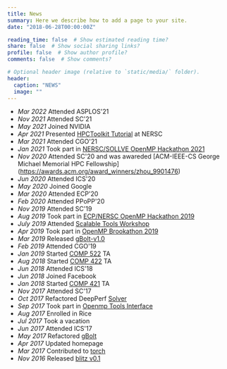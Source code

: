 ```yaml
---
title: News
summary: Here we describe how to add a page to your site.
date: "2018-06-28T00:00:00Z"

reading_time: false  # Show estimated reading time?
share: false  # Show social sharing links?
profile: false  # Show author profile?
comments: false  # Show comments?

# Optional header image (relative to `static/media/` folder).
header:
  caption: "NEWS"
  image: ""
---
```

- *Mar 2022* Attended ASPLOS'21
- *Nov 2021* Attended SC'21
- *May 2021* Joined NVIDIA
- *Apr 2021* Presented [HPCToolkit Tutorial](https://www.nersc.gov/users/training/events/hpctoolkit-for-gpu-tutorial-mar-apr-2021/) at NERSC
- *Mar 2021* Attended CGO'21
- *Jan 2021* Took part in [NERSC/SOLLVE OpenMP Hackathon 2021](https://sites.google.com/view/ecpomphackjan2021/home)
- *Nov 2020* Attended SC'20 and was awareded [ACM-IEEE-CS George Michael Memorial HPC Fellowship] (https://awards.acm.org/award_winners/zhou_9901476)
- *Jun 2020* Attended ICS'20
- *May 2020* Joined Google
- *Mar 2020* Attended ECP'20
- *Feb 2020* Attended PPoPP'20
- *Nov 2019* Attended SC'19
- *Aug 2019* Took part in [ECP/NERSC OpenMP Hackathon 2019](https://www.nersc.gov/users/training/events/ecp-nersc-openmp-hackathon-aug2019/)
- *July 2019* Attended [Scalable Tools Workshop](https://dyninst.github.io/scalable_tools_workshop/petascale2019/index.html)
- *Apr 2019* Took part in [OpenMP Brookathon 2019](https://www.bnl.gov/ompbrookathon2019/)
- *Mar 2019* Released [gBolt-v1.0](https://github.com/Jokeren/gBolt/releases/tag/v1.0)
- *Feb 2019* Attended CGO'19
- *Jan 2019* Started [COMP 522](https://www.cs.rice.edu/~johnmc/comp522/) TA
- *Aug 2018* Started [COMP 422](https://www.clear.rice.edu/comp422/) TA
- *Jun 2018* Attended ICS'18
- *Jun 2018* Joined Facebook
- *Jan 2018* Started [COMP 421](https://www.clear.rice.edu/comp421/) TA
- *Nov 2017* Attended SC'17
- *Oct 2017* Refactored DeepPerf [Solver](https://github.com/PAA-NCIC/DeepPerf/tree/master/Solver)
- *Sep 2017* Took part in [Openmp Tools Interface](https://github.com/OpenMPToolsInterface)
- *Aug 2017* Enrolled in Rice
- *Jul 2017* Took a vacation
- *Jun 2017* Attended ICS'17
- *May 2017* Refactored [gBolt](https://github.com/Jokeren/gBolt)
- *Apr 2017* Updated homepage
- *Mar 2017* Contributed to [torch](https://github.com/torch/torch7)
- *Nov 2016* Released [blitz v0.1](https://github.com/PAA-NCIC/blitz/releases/tag/v0.1)
